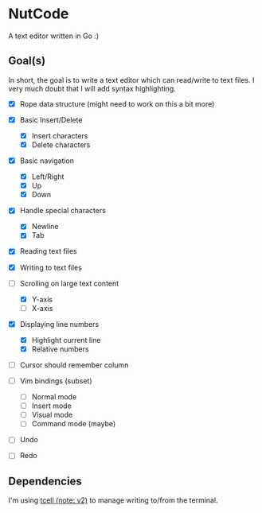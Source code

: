 # NutCode

A text editor written in Go :)

## Goal(s)

In short, the goal is to write a text editor which can read/write to text files.
I very much doubt that I will add syntax highlighting.

- [x] Rope data structure (might need to work on this a bit more)

- [x] Basic Insert/Delete

  - [x] Insert characters
  - [x] Delete characters

- [x] Basic navigation

  - [x] Left/Right
  - [x] Up
  - [x] Down

- [x] Handle special characters

  - [x] Newline
  - [x] Tab

- [x] Reading text files
- [x] Writing to text files
- [ ] Scrolling on large text content

  - [x] Y-axis
  - [ ] X-axis

- [x] Displaying line numbers

  - [x] Highlight current line
  - [x] Relative numbers

- [ ] Cursor should remember column

- [ ] Vim bindings (subset)

  - [ ] Normal mode
  - [ ] Insert mode
  - [ ] Visual mode
  - [ ] Command mode (maybe)

- [ ] Undo
- [ ] Redo

## Dependencies

I'm using [tcell (note: v2)](https://github.com/gdamore/tcell) to manage
writing to/from the terminal.

